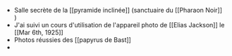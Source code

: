 - Salle secrète de la [[pyramide inclinée]] (sanctuaire du [[Pharaon Noir]] )
- J'ai suivi un cours d'utilisation de l'appareil photo de [[Elias Jackson]] le [[Mar 6th, 1925]]
- Photos réussies des [[papyrus de Bast]]
-